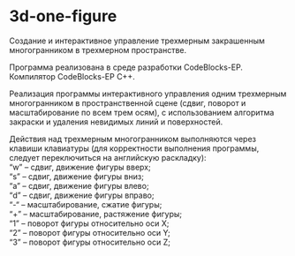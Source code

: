 # 3d-one-figure
Создание и интерактивное управление трехмерным закрашенным многогранником в трехмерном пространстве.  

Программа реализована в среде разработки CodeBlocks-EP. Компилятор CodeBlocks-EP C++.  

Реализация программы интерактивного управления одним трехмерным многогранником в пространственной сцене (сдвиг, поворот и масштабирование по всем трем осям), с использованием алгоритма закраски и удаления невидимых линий и поверхностей.  

Действия над трехмерным многогранником выполняются через клавиши клавиатуры (для корректности выполнения программы, следует переключиться на английскую раскладку):  
“w” – сдвиг, движение фигуры вверх;  
“s” – сдвиг, движение фигуры вниз;  
“a” – сдвиг, движение фигуры влево;  
“d” – сдвиг, движение фигуры вправо;  
“-“ – масштабирование, сжатие фигуры;  
“+” – масштабирование, растяжение фигуры;  
“1” – поворот фигуры относительно оси X;  
“2” – поворот фигуры относительно оси Y;  
“3” – поворот фигуры относительно оси Z;
